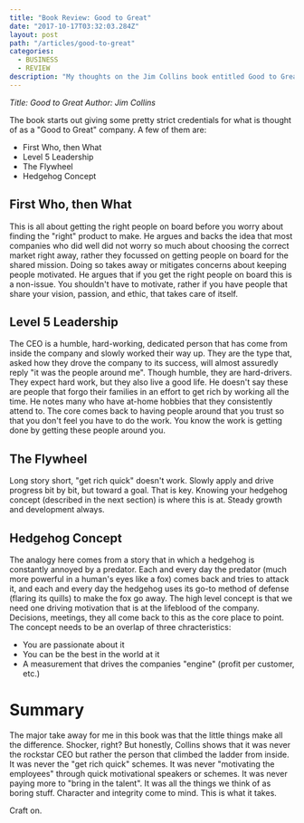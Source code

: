 ```yaml
---
title: "Book Review: Good to Great"
date: "2017-10-17T03:32:03.284Z"
layout: post
path: "/articles/good-to-great"
categories:
  - BUSINESS
  - REVIEW
description: "My thoughts on the Jim Collins book entitled Good to Great."
---
```

*Title: Good to Great*
*Author: Jim Collins*

The book starts out giving some pretty strict credentials for what is thought of as a "Good to Great" company. A few of them are:

- First Who, then What
- Level 5 Leadership
- The Flywheel
- Hedgehog Concept

## First Who, then What
This is all about getting the right people on board before you worry about finding the "right" product to make. He argues and backs the idea that most companies who did well did not worry so much about choosing the correct market right away, rather they focussed on getting people on board for the shared mission. Doing so takes away or mitigates concerns about keeping people motivated. He argues that if you get the right people on board this is a non-issue. You shouldn't have to motivate, rather if you have people that share your vision, passion, and ethic, that takes care of itself.

## Level 5 Leadership
The CEO is a humble, hard-working, dedicated person that has come from inside the company and slowly worked their way up. They are the type that, asked how they drove the company to its success, will almost assuredly reply "it was the people around me". Though humble, they are hard-drivers. They expect hard work, but they also live a good life. He doesn't say these are people that forgo their families in an effort to get rich by working all the time. He notes many who have at-home hobbies that they consistently attend to. The core comes back to having people around that you trust so that you don't feel you have to do the work. You know the work is getting done by getting these people around you.

## The Flywheel
Long story short, "get rich quick" doesn't work. Slowly apply and drive progress bit by bit, but toward a goal. That is key. Knowing your hedgehog concept (described in the next section) is where this is at. Steady growth and development always.

## Hedgehog Concept
The analogy here comes from a story that in which a hedgehog is constantly annoyed by a predator. Each and every day the predator (much more powerful in a human's eyes like a fox) comes back and tries to attack it, and each and every day the hedgehog uses its go-to method of defense (flaring its quills) to make the fox go away. The high level concept is that we need one driving motivation that is at the lifeblood of the company. Decisions, meetings, they all come back to this as the core place to point. The concept needs to be an overlap of three chracteristics:

- You are passionate about it
- You can be the best in the world at it
- A measurement that drives the companies "engine" (profit per customer, etc.)

# Summary
The major take away for me in this book was that the little things make all the difference. Shocker, right? But honestly, Collins shows that it was never the rockstar CEO but rather the person that climbed the ladder from inside. It was never the "get rich quick" schemes. It was never "motivating the employees" through quick motivational speakers or schemes. It was never paying more to "bring in the talent". It was all the things we think of as boring stuff. Character and integrity come to mind. This is what it takes.

Craft on.


